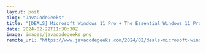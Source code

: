 ```yaml
---
layout: post
blog: "JavaCodeGeeks"
title: "[DEALS] Microsoft Windows 11 Pro + The Essential Windows 11 Pro Course (83% off) & Other Deals Up To 98% Off – Offers End Soon!"
date: 2024-02-22T11:30:30Z
image: images/javacodegeeks.png
remote_url: "https://www.javacodegeeks.com/2024/02/deals-microsoft-windows-11-pro-the-essential-windows-11-pro-course-83-off-other-deals-up-to-98-off-offers-end-soon.html"
---
```

